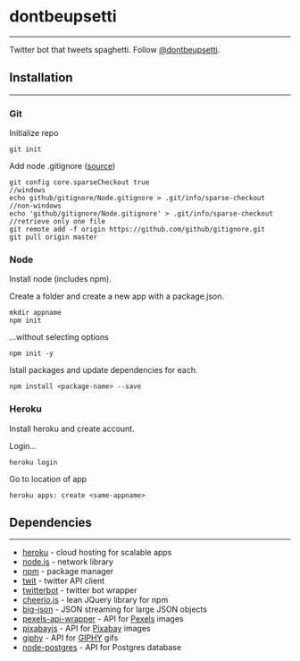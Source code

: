 # dontbeupsetti
---
Twitter bot that tweets spaghetti. Follow [@dontbeupsetti](https://twitter.com/dontgetupsetti).

## Installation
---

### Git
Initialize repo
```
git init
```

Add node .gitignore ([source](https://stackoverflow.com/a/4909267))
```
git config core.sparseCheckout true
//windows
echo github/gitignore/Node.gitignore > .git/info/sparse-checkout
//non-windows
echo 'github/gitignore/Node.gitignore' > .git/info/sparse-checkout
//retrieve only one file
git remote add -f origin https://github.com/github/gitignore.git
git pull origin master
```

### Node
Install node (includes npm).

Create a folder and create a new app with a package.json.
```
mkdir appname
npm init
```
...without selecting options
```
npm init -y
```

Istall packages and update dependencies for each.
```
npm install <package-name> --save
```

### Heroku
Install heroku and create account.

Login...
```
heroku login
```
Go to location of app
```
heroku apps: create <same-appname>
```

## Dependencies
---

+ [heroku](https://www.heroku.com/home) - cloud hosting for scalable apps
+ [node.js](https://nodejs.org/en/) - network library
+ [npm](https://www.npmjs.com/) - package manager
+ [twit](https://www.npmjs.com/package/twit) - twitter API client 
+ [twitterbot](https://www.npmjs.com/package/twitterbot) - twitter bot wrapper
+ [cheerio.js](https://cheerio.js.org/) - lean JQuery library for npm
+ [big-json](https://www.npmjs.com/package/big-json) - JSON streaming for large JSON objects
+ [pexels-api-wrapper](https://www.npmjs.com/package/pexels-api-wrapper) - API for [Pexels](https://www.pexels.com/) images
+ [pixabayjs](https://www.npmjs.com/package/pixabayjs) - API for [Pixabay](https://pixabay.com/) images
+ [giphy](https://developers.giphy.com/docs/) - API for [GIPHY](https://giphy.com/) gifs
+ [node-postgres](https://www.npmjs.com/package/pg) - API for Postgres database
